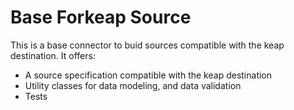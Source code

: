# Base Forkeap Source

This is a base connector to buid sources compatible with the keap destination. It offers:

- A source specification compatible with the keap destination
- Utility classes for data modeling, and data validation
- Tests
